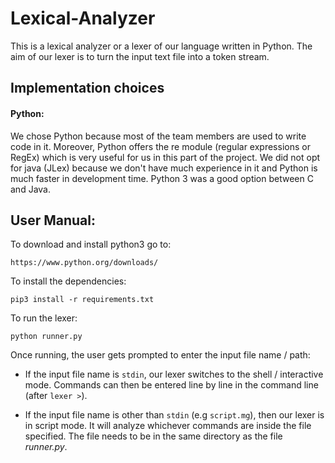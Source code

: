 # Lexical-Analyzer
This is a lexical analyzer or a lexer of our language written in Python. The aim of our lexer is to turn the input text file into a token stream.

## Implementation choices
#### Python:
We chose Python because most of the team members are used to write code in it. Moreover, Python offers the re module (regular expressions or RegEx) which is very useful for us in this part of the project. We did not opt for java (JLex) because we don't have much experience in it and Python is much faster in development time. Python 3 was a  good option between C and Java.  

## User Manual:

To download and install python3 go to:
```
https://www.python.org/downloads/
```
To install the dependencies:
```
pip3 install -r requirements.txt
```

To run the lexer:
```
python runner.py
```
Once running, the user gets prompted to enter the input file name / path:

- If the input file name is `stdin`, our lexer switches to the shell / interactive mode. Commands can then be entered line by line in the command line (after `lexer >`).
  
- If the input file name is other than `stdin` (e.g `script.mg`), then our lexer is in script mode. It will analyze whichever commands are inside the file specified.
The file needs to be in the same directory as the file *runner.py*.




